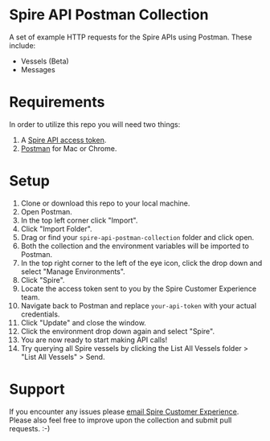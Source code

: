 # Spire API Postman Collection

A set of example HTTP requests for the Spire APIs using Postman. These include:

* Vessels (Beta)
* Messages

# Requirements

In order to utilize this repo you will need two things:

1. A [Spire API access token](https://spire.com/contact/developer-portal/).
2. [Postman](https://www.getpostman.com) for Mac or Chrome.

# Setup

1. Clone or download this repo to your local machine.
2. Open Postman.
3. In the top left corner click "Import".
4. Click "Import Folder".
5. Drag or find your ``spire-api-postman-collection`` folder and click open.
6. Both the collection and the environment variables will be imported to Postman.
7. In the top right corner to the left of the eye icon, click the drop down and select "Manage Environments".
8. Click "Spire".
9. Locate the access token sent to you by the Spire Customer Experience team.
10. Navigate back to Postman and replace ``your-api-token`` with your actual credentials.
11. Click "Update" and close the window.
12. Click the environment drop down again and select "Spire".
13. You are now ready to start making API calls!
14. Try querying all Spire vessels by clicking the List All Vessels folder > "List All Vessels" > Send.

# Support

If you encounter any issues please [email Spire Customer Experience](mailto:cx@spire.com). Please also feel free to improve upon the collection and submit pull requests. :-)